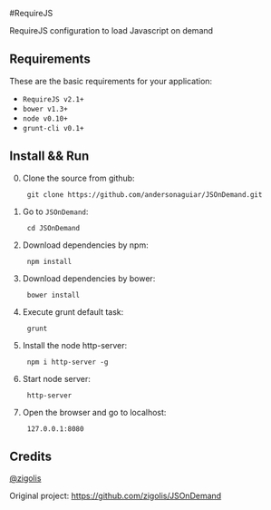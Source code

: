 #RequireJS

RequireJS configuration to load Javascript on demand


## Requirements

These are the basic requirements for your application:

* ```RequireJS v2.1+```
* ```bower v1.3+```
* ```node v0.10+```
* ```grunt-cli v0.1+```


## Install && Run

0. Clone the source from github:

        git clone https://github.com/andersonaguiar/JSOnDemand.git

0. Go to `JSOnDemand`:

		cd JSOnDemand

0. Download dependencies by npm:

		npm install

0. Download dependencies by bower:

		bower install
		
0. Execute grunt default task:

		grunt

0. Install the node http-server:

		npm i http-server -g

0. Start node server:

		http-server

0. Open the browser and go to localhost:

		127.0.0.1:8080


## Credits

[@zigolis](https://github.com/zigolis/)

Original project: https://github.com/zigolis/JSOnDemand
